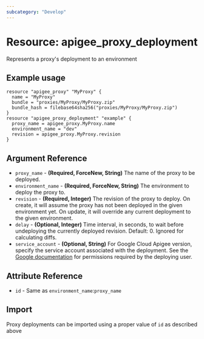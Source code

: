 ```yaml
---
subcategory: "Develop"
---
```

# Resource: apigee_proxy_deployment
Represents a proxy's deployment to an environment
## Example usage
```hcl
resource "apigee_proxy" "MyProxy" {
  name = "MyProxy"
  bundle = "proxies/MyProxy/MyProxy.zip"
  bundle_hash = filebase64sha256("proxies/MyProxy/MyProxy.zip")
}
resource "apigee_proxy_deployment" "example" {
  proxy_name = apigee_proxy.MyProxy.name
  environment_name = "dev"
  revision = apigee_proxy.MyProxy.revision
}
```
## Argument Reference
* `proxy_name` - **(Required, ForceNew, String)** The name of the proxy to be deployed.
* `environment_name` - **(Required, ForceNew, String)** The environment to deploy the proxy to.
* `revision` - **(Required, Integer)** The revision of the proxy to deploy.  On create, it will assume the proxy has not been deployed in the given environment yet.  On update, it will override any current deployment to the given environment.
* `delay` - **(Optional, Integer)** Time interval, in seconds, to wait before undeploying the currently deployed revision.  Default: 0. Ignored for calculating diffs.
* `service_account` - **(Optional, String)** For Google Cloud Apigee version, specify the service account associated with the deployment. See the [Google documentation](https://cloud.google.com/apigee/docs/api-platform/security/google-auth/overview#about-service-account-permissions) for permissions required by the deploying user.
## Attribute Reference
* `id` - Same as `environment_name`:`proxy_name`
## Import
Proxy deployments can be imported using a proper value of `id` as described above
